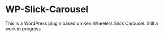# WP-Slick-Carousel
This is a WordPress plugin based on Ken Wheelers Slick Carousel. Still a work in progress
